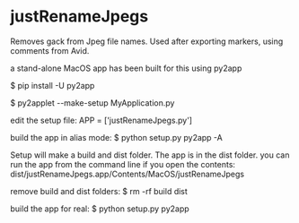 # justRenameJpegs
Removes gack from Jpeg file names. Used after exporting markers, using comments from Avid.

a stand-alone MacOS app has been built for this using py2app

$ pip install -U py2app

$ py2applet --make-setup MyApplication.py

edit the setup file:
APP = ['justRenameJpegs.py']

build the app in alias mode:
$ python setup.py py2app -A

Setup will make a build and dist folder. The app is in the dist folder. you can run the app from the command line if you open the contents:
dist/justRenameJpegs.app/Contents/MacOS/justRenameJpegs

remove build and dist folders:
$ rm -rf build dist

build the app for real:
$ python setup.py py2app
